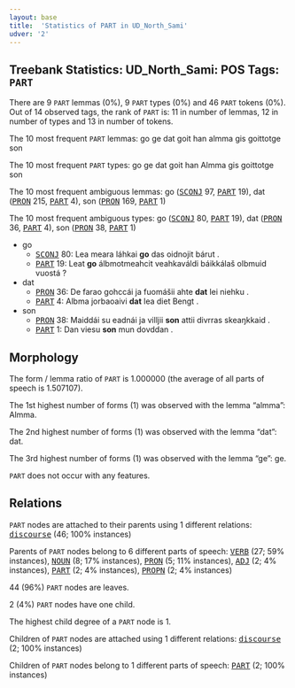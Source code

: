```yaml
---
layout: base
title:  'Statistics of PART in UD_North_Sami'
udver: '2'
---
```


## Treebank Statistics: UD_North_Sami: POS Tags: `PART`

There are 9 `PART` lemmas (0%), 9 `PART` types (0%) and 46 `PART` tokens (0%).
Out of 14 observed tags, the rank of `PART` is: 11 in number of lemmas, 12 in number of types and 13 in number of tokens.

The 10 most frequent `PART` lemmas: go ge dat goit han almma gis goittotge son

The 10 most frequent `PART` types:  go ge dat goit han Almma gis goittotge son

The 10 most frequent ambiguous lemmas: go (<tt><a href="sme-pos-SCONJ.html">SCONJ</a></tt> 97, <tt><a href="sme-pos-PART.html">PART</a></tt> 19), dat (<tt><a href="sme-pos-PRON.html">PRON</a></tt> 215, <tt><a href="sme-pos-PART.html">PART</a></tt> 4), son (<tt><a href="sme-pos-PRON.html">PRON</a></tt> 169, <tt><a href="sme-pos-PART.html">PART</a></tt> 1)

The 10 most frequent ambiguous types:  go (<tt><a href="sme-pos-SCONJ.html">SCONJ</a></tt> 80, <tt><a href="sme-pos-PART.html">PART</a></tt> 19), dat (<tt><a href="sme-pos-PRON.html">PRON</a></tt> 36, <tt><a href="sme-pos-PART.html">PART</a></tt> 4), son (<tt><a href="sme-pos-PRON.html">PRON</a></tt> 38, <tt><a href="sme-pos-PART.html">PART</a></tt> 1)


* go
  * <tt><a href="sme-pos-SCONJ.html">SCONJ</a></tt> 80: Lea meara láhkai <b>go</b> das oidnojit bárut .
  * <tt><a href="sme-pos-PART.html">PART</a></tt> 19: Leat <b>go</b> álbmotmeahcit veahkaváldi báikkálaš olbmuid vuostá ?
* dat
  * <tt><a href="sme-pos-PRON.html">PRON</a></tt> 36: De farao gohccái ja fuomášii ahte <b>dat</b> lei niehku .
  * <tt><a href="sme-pos-PART.html">PART</a></tt> 4: Albma jorbaoaivi <b>dat</b> lea diet Bengt .
* son
  * <tt><a href="sme-pos-PRON.html">PRON</a></tt> 38: Maiddái su eadnái ja villjii <b>son</b> attii divrras skeaŋkkaid .
  * <tt><a href="sme-pos-PART.html">PART</a></tt> 1: Dan viesu <b>son</b> mun dovddan .

## Morphology

The form / lemma ratio of `PART` is 1.000000 (the average of all parts of speech is 1.507107).

The 1st highest number of forms (1) was observed with the lemma “almma”: Almma.

The 2nd highest number of forms (1) was observed with the lemma “dat”: dat.

The 3rd highest number of forms (1) was observed with the lemma “ge”: ge.

`PART` does not occur with any features.


## Relations

`PART` nodes are attached to their parents using 1 different relations: <tt><a href="sme-dep-discourse.html">discourse</a></tt> (46; 100% instances)

Parents of `PART` nodes belong to 6 different parts of speech: <tt><a href="sme-pos-VERB.html">VERB</a></tt> (27; 59% instances), <tt><a href="sme-pos-NOUN.html">NOUN</a></tt> (8; 17% instances), <tt><a href="sme-pos-PRON.html">PRON</a></tt> (5; 11% instances), <tt><a href="sme-pos-ADJ.html">ADJ</a></tt> (2; 4% instances), <tt><a href="sme-pos-PART.html">PART</a></tt> (2; 4% instances), <tt><a href="sme-pos-PROPN.html">PROPN</a></tt> (2; 4% instances)

44 (96%) `PART` nodes are leaves.

2 (4%) `PART` nodes have one child.

The highest child degree of a `PART` node is 1.

Children of `PART` nodes are attached using 1 different relations: <tt><a href="sme-dep-discourse.html">discourse</a></tt> (2; 100% instances)

Children of `PART` nodes belong to 1 different parts of speech: <tt><a href="sme-pos-PART.html">PART</a></tt> (2; 100% instances)

